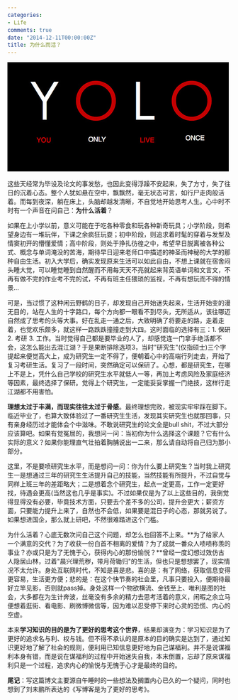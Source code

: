 ```yaml
---
categories:
- Life
comments: true
date: "2014-12-11T00:00:00Z"
title: 为什么而活？
---
```


![](/images/20141211.jpg)

这些天经常为毕设及论文的事发愁，也因此变得浮躁不安起来，失了方寸，失了往日的沉着心态。整个人犹如悬在空中，飘飘然，毫无状态可言，如行尸走肉般活着。而每到夜深，躺在床上，头脑却越发清晰，不自觉地开始思考人生。心中时不时有一个声音在问自己：**为什么活着**？

如果在上小学以前，意义可能在于吃各种零食和玩各种新奇玩具；小学阶段，则希望身边有一堆玩伴，下课之余疯狂玩耍；初中阶段，则追求着时髦的穿着与发型及情窦初开的懵懂爱情；高中阶段，则处于挣扎彷徨之中，希望早日脱离被各种公式、概念与单词淹没的苦海，期待早日迎来老师口中描述的神圣而神秘的大学的那种自由生活。初入大学后，确实发现原来生活可以如此自由，不想上课就在宿舍闷头睡大觉，可以睡觉睡到自然醒而不用每天天不亮就起来背英语单词和文言文，不再有做不完的作业考不完的试，不再有班主任猥琐的监视，不再有想玩而不得的情景...

<!--more-->

可是，当过惯了这种闲云野鹤的日子，却发现自己开始迷失起来，生活开始变的漫无目的，站在人生的十字路口，每个方向都一眼看不到尽头，无所适从，该往哪迈自然成了思考的头等大事。好在乱走一通之后，大致明确了将要走的路，走着走着，也觉欢乐颇多，就这样一路跌跌撞撞走到大四。这时面临的选择有三：1. 保研 2. 考研 3. 工作。当时觉得自己都是要毕业的人了，却感觉连一门拿手绝活都不会，这怎么能出去混江湖？于是果断排除选项3，当时"研究生"(仅指硕士)三个字提起来便觉高大上，成为研究生一定不得了，便朝着心中的高端行列走去，开始了复习考研生活。复习了一段时间，突然确定可以保研了。心想，都是研究生，在哪上不是上，凭什么自己学校的研究生水平就低人一等，再加上考虑风险及家庭经济等因素，最终选择了保研。觉得上个研究生，一定能妥妥掌握一门绝技，这样行走江湖都不用害怕。

**理想太过于丰满，而现实往往太过于骨感**。最终理想完败，被现实牢牢踩在脚下。临近毕业了，也算大致体验过了一番研究生生活，发现其实研究生也就那回事，只有亲身经历过才能体会个中滋味。不敢说研究生的论文全是bull shit，不过大部分应该算吧。如果有觉冤屈的，我想问一问：当初你为什么选择这个课题？它有什么实际的意义？如果你能理直气壮拍着胸脯说出一二来，那么请自动将自己归为那小部分。

这里，不是要喷研究生水平，而是想问一问：你为什么要上研究生？当时我上研究生一是想通过三年的研究生生活提升自己的技能，当然技能有所提升，不过自觉与同样上班三年的差距略大；二是想着念个研究生，起点一定更高，工作一定更好找，待遇会更高(当然这也几乎是事实)。不过如果仅是为了以上这些目的，我倒觉得显得没有必要，毕竟技术方面，只要去个差不多的公司，提升会更大；薪资方面，只要能力提升上来了，自然也不会低，如果要是混日子的心态，那就另说了。如果想进国企，那么就上研吧，不然很难踏进这个门槛。

为什么活着？心底无数次问自己这个问题，却怎么也回答不上来。**为了给家人一个满意的交代？为了收获一份白首不相离的爱情？为了成就一番众人啧啧称羡的事业？亦或只是为了无愧于心，获得内心的那份愉悦？**曾经一度幻想过效仿古人隐居山林，过着"晨兴理荒秽，带月荷锄归"的生活，但也只是想想罢了，现实情况不太允许。身处互联网时代，不知是喜是悲。喜的是：有了网络，获取信息变得更容易，生活更方便；悲的是：在这个快节奏的社会里，凡事只要投入，便期待最好立竿见影，否则就pass掉。身处这样一个物欲横流、金钱至上、唯利是图的社会，大多都在为生计奔波，丝毫没有多余的精力去思考活着的意义，闲暇之余立马便想着逛街、看电影、刷微博微信等，因为难以忍受停下来时心灵的恐慌、内心的空虚。

本来**学习知识的目的是为了更好的思考这个世界**，结果却演变为：学习知识是为了更好的追求名与利、权与钱。但不得不承认的是原本的目的确实是达到了，通过知识更好地了解了社会的规则，便利用已知信息更好地为自己谋福利。并不是说谋福利本身有错，而是说在谋福利的过程中开始迷失自我，本末倒置，忘却了原来谋福利只是一个过程，追求内心的愉悦与无愧于心才是最终的目的。

**尾记**：写这篇博文主要源自午睡时的一些想法及搁置内心已久的一个疑问，同时也想到了刘未鹏所表达的《写博客是为了更好的思考》。
